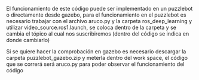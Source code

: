 El funcionamiento de este código puede ser implementado en un puzzlebot o directamente desde gazebo, para el funcionamiento en el puzzlebot es necesario trabajar con el archivo aruco.py y
la carpeta ros_deep_learning y utilizar video_source.ros1.launch, se coloca dentro de la carpeta y se cambia el tópico al cual nos suscribiremos (dentro del código se indica en donde cambiarlo)

Si se quiere hacer la comprobación en gazebo es necesario descargar la carpeta puzzlebot_gazebo.zip y meterla dentro del work space, el código que se correrá será aruco.py para poder observar el funcionamiento del código
